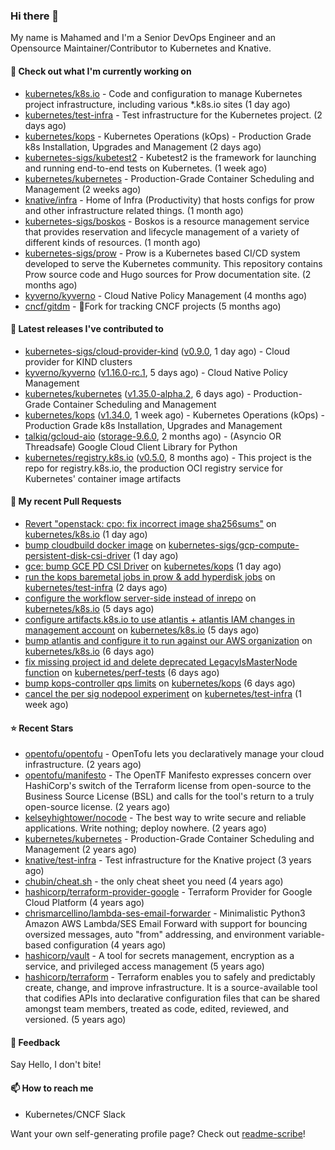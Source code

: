 ### Hi there 👋

My name is Mahamed and I'm a Senior DevOps Engineer and an Opensource Maintainer/Contributor to Kubernetes and Knative.

#### 👷 Check out what I'm currently working on

- [kubernetes/k8s.io](https://github.com/kubernetes/k8s.io) - Code and configuration to manage Kubernetes project infrastructure, including various *.k8s.io sites (1 day ago)
- [kubernetes/test-infra](https://github.com/kubernetes/test-infra) - Test infrastructure for the Kubernetes project. (2 days ago)
- [kubernetes/kops](https://github.com/kubernetes/kops) - Kubernetes Operations (kOps) - Production Grade k8s Installation, Upgrades and Management (2 days ago)
- [kubernetes-sigs/kubetest2](https://github.com/kubernetes-sigs/kubetest2) - Kubetest2 is the framework for launching and running end-to-end tests on Kubernetes. (1 week ago)
- [kubernetes/kubernetes](https://github.com/kubernetes/kubernetes) - Production-Grade Container Scheduling and Management (2 weeks ago)
- [knative/infra](https://github.com/knative/infra) - Home of Infra (Productivity) that hosts configs for prow and other infrastructure related things. (1 month ago)
- [kubernetes-sigs/boskos](https://github.com/kubernetes-sigs/boskos) - Boskos is a resource management service that provides reservation and lifecycle management of a variety of different kinds of resources. (1 month ago)
- [kubernetes-sigs/prow](https://github.com/kubernetes-sigs/prow) - Prow is a Kubernetes based CI/CD system developed to serve the Kubernetes community. This repository contains Prow source code and Hugo sources for Prow documentation site.  (2 months ago)
- [kyverno/kyverno](https://github.com/kyverno/kyverno) - Cloud Native Policy Management (4 months ago)
- [cncf/gitdm](https://github.com/cncf/gitdm) - 📜Fork for tracking CNCF projects (5 months ago)

#### 🔭 Latest releases I've contributed to

- [kubernetes-sigs/cloud-provider-kind](https://github.com/kubernetes-sigs/cloud-provider-kind) ([v0.9.0](https://github.com/kubernetes-sigs/cloud-provider-kind/releases/tag/v0.9.0), 1 day ago) - Cloud provider for KIND clusters
- [kyverno/kyverno](https://github.com/kyverno/kyverno) ([v1.16.0-rc.1](https://github.com/kyverno/kyverno/releases/tag/v1.16.0-rc.1), 5 days ago) - Cloud Native Policy Management
- [kubernetes/kubernetes](https://github.com/kubernetes/kubernetes) ([v1.35.0-alpha.2](https://github.com/kubernetes/kubernetes/releases/tag/v1.35.0-alpha.2), 6 days ago) - Production-Grade Container Scheduling and Management
- [kubernetes/kops](https://github.com/kubernetes/kops) ([v1.34.0](https://github.com/kubernetes/kops/releases/tag/v1.34.0), 1 week ago) - Kubernetes Operations (kOps) - Production Grade k8s Installation, Upgrades and Management
- [talkiq/gcloud-aio](https://github.com/talkiq/gcloud-aio) ([storage-9.6.0](https://github.com/talkiq/gcloud-aio/releases/tag/storage-9.6.0), 2 months ago) - (Asyncio OR Threadsafe) Google Cloud Client Library for Python
- [kubernetes/registry.k8s.io](https://github.com/kubernetes/registry.k8s.io) ([v0.5.0](https://github.com/kubernetes/registry.k8s.io/releases/tag/v0.5.0), 8 months ago) - This project is the repo for registry.k8s.io, the production OCI registry service for Kubernetes&#39; container image artifacts

#### 🔨 My recent Pull Requests

- [Revert &#34;openstack: cpo: fix incorrect image sha256sums&#34;](https://github.com/kubernetes/k8s.io/pull/8706) on [kubernetes/k8s.io](https://github.com/kubernetes/k8s.io) (1 day ago)
- [bump cloudbuild docker image](https://github.com/kubernetes-sigs/gcp-compute-persistent-disk-csi-driver/pull/2212) on [kubernetes-sigs/gcp-compute-persistent-disk-csi-driver](https://github.com/kubernetes-sigs/gcp-compute-persistent-disk-csi-driver) (1 day ago)
- [gce: bump GCE PD CSI Driver](https://github.com/kubernetes/kops/pull/17712) on [kubernetes/kops](https://github.com/kubernetes/kops) (1 day ago)
- [run the kops baremetal jobs in prow &amp; add hyperdisk jobs](https://github.com/kubernetes/test-infra/pull/35780) on [kubernetes/test-infra](https://github.com/kubernetes/test-infra) (2 days ago)
- [configure the workflow server-side instead of inrepo](https://github.com/kubernetes/k8s.io/pull/8687) on [kubernetes/k8s.io](https://github.com/kubernetes/k8s.io) (5 days ago)
- [configure artifacts.k8s.io to use atlantis &#43; atlantis IAM changes in management account](https://github.com/kubernetes/k8s.io/pull/8686) on [kubernetes/k8s.io](https://github.com/kubernetes/k8s.io) (5 days ago)
- [bump atlantis and configure it to run against our AWS organization](https://github.com/kubernetes/k8s.io/pull/8684) on [kubernetes/k8s.io](https://github.com/kubernetes/k8s.io) (6 days ago)
- [fix missing project id and delete deprecated LegacyIsMasterNode function](https://github.com/kubernetes/perf-tests/pull/3653) on [kubernetes/perf-tests](https://github.com/kubernetes/perf-tests) (6 days ago)
- [bump kops-controller qps limits](https://github.com/kubernetes/kops/pull/17701) on [kubernetes/kops](https://github.com/kubernetes/kops) (6 days ago)
- [cancel the per sig nodepool experiment](https://github.com/kubernetes/test-infra/pull/35741) on [kubernetes/test-infra](https://github.com/kubernetes/test-infra) (1 week ago)

#### ⭐ Recent Stars

- [opentofu/opentofu](https://github.com/opentofu/opentofu) - OpenTofu lets you declaratively manage your cloud infrastructure. (2 years ago)
- [opentofu/manifesto](https://github.com/opentofu/manifesto) - The OpenTF Manifesto expresses concern over HashiCorp&#39;s switch of the Terraform license from open-source to the Business Source License (BSL) and calls for the tool&#39;s return to a truly open-source license. (2 years ago)
- [kelseyhightower/nocode](https://github.com/kelseyhightower/nocode) - The best way to write secure and reliable applications. Write nothing; deploy nowhere. (2 years ago)
- [kubernetes/kubernetes](https://github.com/kubernetes/kubernetes) - Production-Grade Container Scheduling and Management (2 years ago)
- [knative/test-infra](https://github.com/knative/test-infra) - Test infrastructure for the Knative project (3 years ago)
- [chubin/cheat.sh](https://github.com/chubin/cheat.sh) - the only cheat sheet you need (4 years ago)
- [hashicorp/terraform-provider-google](https://github.com/hashicorp/terraform-provider-google) - Terraform Provider for Google Cloud Platform (4 years ago)
- [chrismarcellino/lambda-ses-email-forwarder](https://github.com/chrismarcellino/lambda-ses-email-forwarder) - Minimalistic Python3 Amazon AWS Lambda/SES Email Forward with support for bouncing oversized messages, auto &#34;from&#34; addressing, and environment variable-based configuration (4 years ago)
- [hashicorp/vault](https://github.com/hashicorp/vault) - A tool for secrets management, encryption as a service, and privileged access management (5 years ago)
- [hashicorp/terraform](https://github.com/hashicorp/terraform) - Terraform enables you to safely and predictably create, change, and improve infrastructure. It is a source-available tool that codifies APIs into declarative configuration files that can be shared amongst team members, treated as code, edited, reviewed, and versioned. (5 years ago)

#### 💬 Feedback

Say Hello, I don't bite!

#### 📫 How to reach me

- Kubernetes/CNCF Slack

Want your own self-generating profile page? Check out [readme-scribe](https://github.com/muesli/readme-scribe)!


